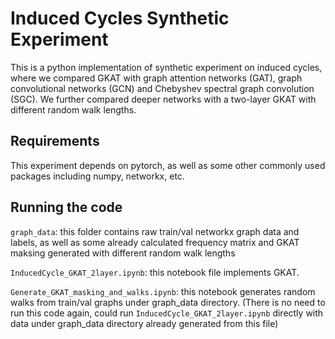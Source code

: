 # Induced Cycles Synthetic Experiment

This is a python implementation of synthetic experiment on induced cycles, where we compared GKAT with graph attention networks (GAT), graph convolutional networks (GCN)  and Chebyshev spectral graph convolution (SGC). We further compared deeper networks with a two-layer GKAT with different random walk lengths.


## Requirements
This experiment depends on pytorch, as well as some other commonly used packages including numpy, networkx, etc.


## Running the code
 `graph_data`: this folder contains raw train/val networkx graph data and labels, as well as some already calculated frequency matrix and GKAT maksing generated with different random walk lengths

`InducedCycle_GKAT_2layer.ipynb`: this notebook file implements GKAT. 
 
 `Generate_GKAT_masking_and_walks.ipynb`: this notebook generates random walks from train/val graphs under graph_data directory. (There is no need to run this code again, could run `InducedCycle_GKAT_2layer.ipynb` directly with data under graph_data directory already generated from this file)

